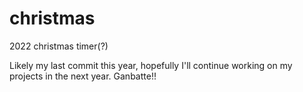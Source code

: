 # christmas
2022 christmas timer(?)

Likely my last commit this year, hopefully I'll continue working on my projects in the next year. Ganbatte!!
